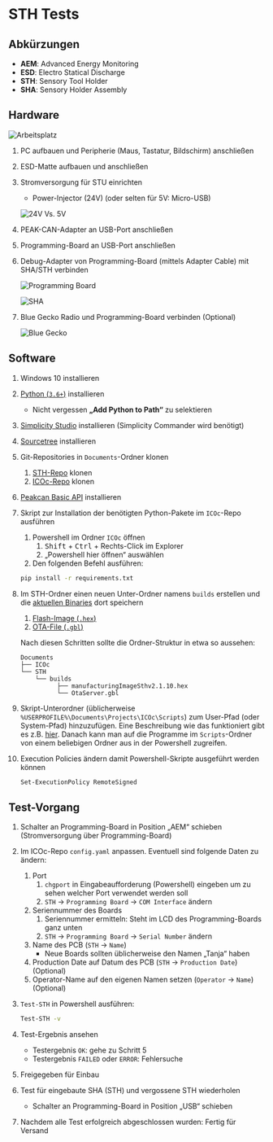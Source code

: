 # STH Tests

## Abkürzungen

- **AEM**: Advanced Energy Monitoring
- **ESD**: Electro Statical Discharge
- **STH**: Sensory Tool Holder
- **SHA**: Sensory Holder Assembly

## Hardware

![Arbeitsplatz](Pictures/Arbeitsplatz.jpg)

1. PC aufbauen und Peripherie (Maus, Tastatur, Bildschirm) anschließen
2. ESD-Matte aufbauen und anschließen
3. Stromversorgung für STU einrichten

   - Power-Injector (24V) (oder selten für 5V: Micro-USB)

   ![24V Vs. 5V](Pictures/24V%20Vs.%205V.jpg)

4. PEAK-CAN-Adapter an USB-Port anschließen
5. Programming-Board an USB-Port anschließen
6. Debug-Adapter von Programming-Board (mittels Adapter Cable) mit SHA/STH verbinden

   ![Programming Board](Pictures/Programming%20Board.jpg)

   ![SHA](Pictures/SHA.jpg)

7. Blue Gecko Radio und Programming-Board verbinden (Optional)

   ![Blue Gecko](Pictures/Blue%20Gecko.jpg)

## Software

1. Windows 10 installieren

2. [Python (`3.6+`)](https://www.python.org/downloads/) installieren

   - Nicht vergessen **„Add Python to Path“** zu selektieren

3. [Simplicity Studio](https://www.silabs.com/products/development-tools/software/simplicity-studio) installieren (Simplicity Commander wird benötigt)

4. [Sourcetree](https://www.sourcetreeapp.com/) installieren

5. Git-Repositories in `Documents`-Ordner klonen

   1. [STH-Repo](https://github.com/MyTooliT/ICOc) klonen
   2. [ICOc-Repo](https://github.com/MyTooliT/STH) klonen

6. [Peakcan Basic API](https://www.peak-system.com/PCAN-USB-FD.365.0.html) installieren

7. Skript zur Installation der benötigten Python-Pakete im `ICOc`-Repo ausführen

   1. Powershell im Ordner `ICOc` öffnen
      1. <kbd>Shift</kbd> + <kbd>Ctrl</kbd> + Rechts-Click im Explorer
      2. „Powershell hier öffnen“ auswählen
   2. Den folgenden Befehl ausführen:

   ```sh
   pip install -r requirements.txt
   ```

8. Im STH-Ordner einen neuen Unter-Ordner namens `builds` erstellen und die [aktuellen Binaries](https://github.com/MyTooliT/STH/releases) dort speichern

   1. [Flash-Image (`.hex`)](https://github.com/MyTooliT/STH/releases/download/2.1.10/manufacturingImageSthv2.1.10.hex)
   2. [OTA-File (`.gbl`)](https://github.com/MyTooliT/STH/releases/download/2.1.10/OtaServer.gbl)

   Nach diesen Schritten sollte die Ordner-Struktur in etwa so aussehen:

   ```
   Documents
   ├── ICOc
   └── STH
       └── builds
             ├── manufacturingImageSthv2.1.10.hex
             └── OtaServer.gbl
   ```

9. Skript-Unterordner (üblicherweise `%USERPROFILE%\Documents\Projects\ICOc\Scripts`) zum User-Pfad (oder System-Pfad) hinzuzufügen. Eine Beschreibung wie das funktioniert gibt es z.B. [hier](https://www.architectryan.com/2018/03/17/add-to-the-path-on-windows-10/). Danach kann man auf die Programme im `Scripts`-Ordner von einem beliebigen Ordner aus in der Powershell zugreifen.

10. Execution Policies ändern damit Powershell-Skripte ausgeführt werden können

    ```sh
    Set-ExecutionPolicy RemoteSigned
    ```

## Test-Vorgang

1. Schalter an Programming-Board in Position „AEM“ schieben (Stromversorgung über Programming-Board)
2. Im ICOc-Repo `config.yaml` anpassen. Eventuell sind folgende Daten zu ändern:

   1. Port
      1. `chgport` in Eingabeaufforderung (Powershell) eingeben um zu sehen welcher Port verwendet werden soll
      2. `STH` → `Programming Board` → `COM Interface` ändern
   2. Seriennummer des Boards
      1. Seriennummer ermitteln: Steht im LCD des Programming-Boards ganz unten
      2. `STH` → `Programming Board` → `Serial Number` ändern
   3. Name des PCB (`STH` → `Name`)
      - Neue Boards sollten üblicherweise den Namen „Tanja“ haben
   4. Production Date auf Datum des PCB (`STH` → `Production Date`) (Optional)
   5. Operator-Name auf den eigenen Namen setzen (`Operator` → `Name`) (Optional)

3. `Test-STH` in Powershell ausführen:

   ```sh
   Test-STH -v
   ```

4. Test-Ergebnis ansehen

   - Testergebnis `OK`: gehe zu Schritt 5
   - Testergebnis `FAILED` oder `ERROR`: Fehlersuche

5. Freigegeben für Einbau
6. Test für eingebaute SHA (STH) und vergossene STH wiederholen

   - Schalter an Programming-Board in Position „USB“ schieben

7. Nachdem alle Test erfolgreich abgeschlossen wurden: Fertig für Versand
